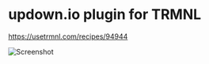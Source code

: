 # updown.io plugin for TRMNL

<https://usetrmnl.com/recipes/94944>

![Screenshot](https://trmnl.s3.us-east-2.amazonaws.com/u4dc4o36t7e0b4l3w1yosd15yngk?response-content-disposition=inline%3B%20filename%3D%22plugin-92efee%22%3B%20filename%2A%3DUTF-8%27%27plugin-92efee&response-content-type=image%2Fpng&X-Amz-Algorithm=AWS4-HMAC-SHA256&X-Amz-Credential=AKIA47CRUQUU4VKBBMOF%2F20250622%2Fus-east-2%2Fs3%2Faws4_request&X-Amz-Date=20250622T150426Z&X-Amz-Expires=300&X-Amz-SignedHeaders=host&X-Amz-Signature=5e5b1baa46a5e1a7cca29fe08dcca1d76d223b2c26475036c0caf7a13e228400)